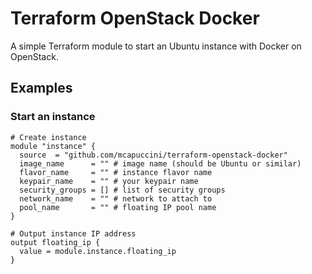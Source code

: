 # Terraform OpenStack Docker
A simple Terraform module to start an Ubuntu instance with Docker on OpenStack.

## Examples

### Start an instance

```hcl
# Create instance
module "instance" {
  source  = "github.com/mcapuccini/terraform-openstack-docker"
  image_name      = "" # image name (should be Ubuntu or similar)
  flavor_name     = "" # instance flavor name
  keypair_name    = "" # your keypair name
  security_groups = [] # list of security groups
  network_name    = "" # network to attach to
  pool_name       = "" # floating IP pool name    
}

# Output instance IP address
output floating_ip {
  value = module.instance.floating_ip
}
```